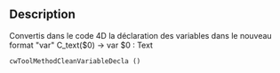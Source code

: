 ## Description
Convertis dans le code 4D la déclaration des variables dans le nouveau format "var"
C_text($0) -> var $0 : Text

```4d
cwToolMethodCleanVariableDecla ()
```